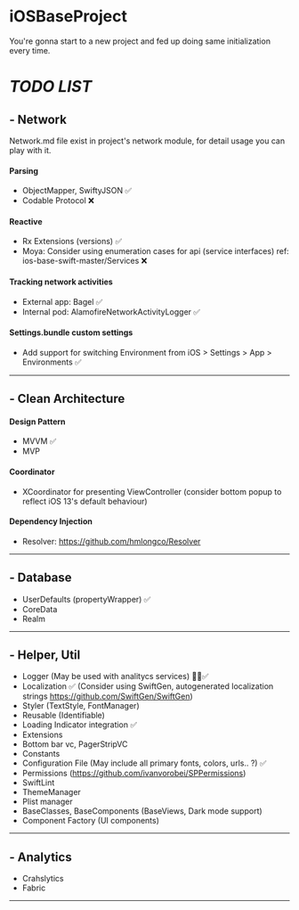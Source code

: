 # iOSBaseProject
You're gonna start to a new project and fed up doing same initialization every time.



# *TODO LIST*

## - Network
Network.md file exist in project's network module, for detail usage you can play with it.
#### Parsing

* ObjectMapper, SwiftyJSON ✅
* Codable Protocol ❌

#### Reactive
* Rx Extensions (versions) ✅
* Moya: Consider using enumeration cases for api (service interfaces) ref: ios-base-swift-master/Services ❌

#### Tracking network activities
*  External app: Bagel ✅
*  Internal pod: AlamofireNetworkActivityLogger ✅

#### Settings.bundle custom settings
* Add support for switching Environment from iOS > Settings > App > Environments ✅

------

## - Clean Architecture

#### Design Pattern
* MVVM ✅
* MVP  

#### Coordinator
* XCoordinator for presenting ViewController (consider bottom popup to reflect iOS 13's default behaviour)

#### Dependency Injection
* Resolver: https://github.com/hmlongco/Resolver

------

## - Database
* UserDefaults (propertyWrapper) ✅
* CoreData 
* Realm    

------

## - Helper, Util
* Logger (May be used with analitycs services) ✅
* Localization ✅ (Consider using SwiftGen, autogenerated localization strings https://github.com/SwiftGen/SwiftGen)
* Styler (TextStyle, FontManager)
* Reusable (Identifiable)
* Loading Indicator integration ✅
* Extensions
* Bottom bar vc, PagerStripVC
* Constants
* Configuration File (May include all primary fonts, colors, urls.. ?) ✅
* Permissions (https://github.com/ivanvorobei/SPPermissions)
* SwiftLint
* ThemeManager
* Plist manager
* BaseClasses, BaseComponents (BaseViews, Dark mode support)
* Component Factory (UI components)

------

## - Analytics
* Crahslytics
* Fabric

------
